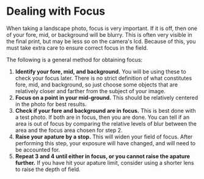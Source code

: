 # Dealing with Focus

When taking a landscape photo, focus is very important. If it is off, then one of your fore, mid, or background will be blurry. This is often very visible in the final print, but may be less so on the camera's lcd. Because of this, you must take extra care to ensure correct focus in the field. 

The following is a general method for obtaining focus:

1. **Identify your fore, mid, and background.** You will be using these to check your focus later. There is no strict definition of what constitutes fore, mid, and background, so just choose some objects that are relatively closer and farther from the subject of your image. 
2. **Focus on a point in your mid-ground.** This should be relatively centered in the photo for best results.
3. **Check if your fore and background are in focus.** This is best done with a test photo. If both are in focus, then you are done. You can tell if an area is out of focus by comparing the relative levels of blur between the area and the focus area chosen for step 2.
4. **Raise your apature by a stop.** This will widen your field of focus. After performing this step, your exposure will have changed, and will need to be accounted for. 
5. **Repeat 3 and 4 until either in focus, or you cannot raise the apature further.** If you have hit your apature limit, consider using a shorter lens to raise the depth of field.
